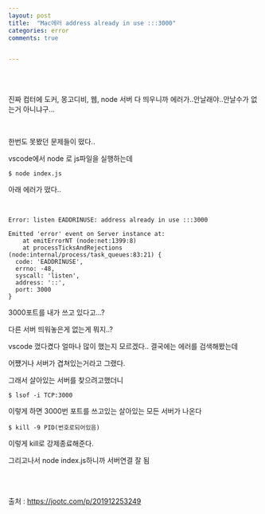 ```yaml
---
layout: post
title:  "Mac에러 address already in use :::3000"
categories: error
comments: true


---
```


<br>

<Br>

진짜 컴터에 도커, 몽고디비, 웹, node 서버 다 띄우니까 에러가..안날래야..안날수가 없는거 아니냐구...

<br>

한번도 못봤던 문제들이 떴다..

vscode에서 node 로 js파일을 실행하는데

~~~
$ node index.js
~~~

아래 에러가 떴다..

<Br>

~~~
Error: listen EADDRINUSE: address already in use :::3000

Emitted 'error' event on Server instance at:
    at emitErrorNT (node:net:1399:8)
    at processTicksAndRejections (node:internal/process/task_queues:83:21) {
  code: 'EADDRINUSE',
  errno: -48,
  syscall: 'listen',
  address: '::',
  port: 3000
}
~~~

3000포트를 내가 쓰고 있다고...?

다른 서버 띄워놓은게 없는게 뭐지..?

vscode 껐다켰다 얼마나 많이 했는지 모르겠다.. 결국에는 에러를 검색해봤는데

어쩄거나 서버가 겹쳐있는거라고 그랬다.

그래서 살아있는 서버를 찾으려고했더니

~~~
$ lsof -i TCP:3000
~~~

이렇게 하면 3000번 포트를 쓰고있는 살아있는 모든 서버가 나온다

~~~
$ kill -9 PID(번호로되어있음)
~~~

이렇게 kill로 강제종료해준다.

그리고나서 node index.js하니까 서버연결 잘 됨

<br>

<Br>

출처 : https://jootc.com/p/201912253249

<br>

<Br>



<br>

<Br>



<br>

<Br>


